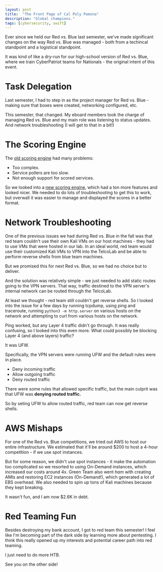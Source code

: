 ```yaml
---
layout: post
title: 	"The Front Page of Cal Poly Pomona"
description: "Global champions."
tags: [cybersecurity, swift]
---
```


Ever since we held our Red vs. Blue last semester, we've made significant changes on the way Red vs. Blue was managed - both from a techincal standpoint and a logistical standpoint.

It was kind of like a dry-run for our high-school version of Red vs. Blue, where we train CyberPatriot teams for Nationals - the original intent of this event.

# Task Delegation

Last semester, I had to step in as the project manager for Red vs. Blue - making sure that boxes were created, networking configured, etc.

This semester, that changed. My eboard members took the charge of managing Red vs. Blue and my main role was listening to status updates. And network troubleshooting (I will get to that in a bit!)

# The Scoring Engine

The [old scoring engine][old-se] had many problems:
- Too complex.
- Service pollers are too slow.
- Not enough support for scored services.

So we looked into a [new scoring engine][new-se], which had a ton more features and looked nicer. We needed to do lots of troubleshooting to get this to work, but overwall it was easier to manage and displayed the scores in a better format.

# Network Troubleshooting

One of the previous issues we had during Red vs. Blue in the fall was that red team couldn't use their own Kali VMs on our host machines - they had to use VMs that were hosted in our lab. In an ideal world, red team would use their customized Kali VMs to VPN into the TelcoLab and be able to perform reverse shells from blue team machines.

But we promised this for next Red vs. Blue, so we had no choice but to deliver.

And the solution was relatively simple - we just needed to add static routes going to the VPN servers. That way, traffic destined to the VPN server's internal network can be routed through the TelcoLab.

At least we thought - red team still couldn't get reverse shells. So I looked into the issue for a few days by running tcpdump, using ping and traceroute, running `python3 -m http.server` on various hosts on the network and attempting to curl from various hosts on the network.

Ping worked, but any Layer 4 traffic didn't go through. It was really confusing, so I looked into this even more. What could possibly be blocking Layer 4 (and above layers) traffic?

It was UFW.

Specifically, the VPN servers were running UFW and the default rules were in place.
- Deny incoming traffic
- Allow outgoing traffic
- Deny routed traffic

There were some rules that allowed specific traffic, but the main culprit was that UFW was **denying routed traffic.**

So by seting UFW to allow routed traffic, red team can now get reverse shells.

# AWS Mishaps

For one of the Red vs. Blue competitions, we tried out AWS to host our entire infrastructure. We estimated that it'll be around $200 to host a 4-hour competition - if we use spot instances.

But for some reason, we didn't use spot instances - it make the automation too complicated so we resorted to using On-Demand instances, which increased our costs around 4x. Green Team also went *ham* with creating AMIs and restoring EC2 instances (On-Demand!), which generated a lot of EBS overhead. We also needed to spin up tons of Kali machines because they kept breaking.

It wasn't fun, and I am now $2.6K in debt.

# Red Teaming Fun

Besides destroying my bank account, I got to red team this semester! I feel like I'm becoming part of the dark side by learning more about pentesting. I think this really opened up my interests and potential career path into red teaming.

I just need to do more HTB.

See you on the other side!

[old-se]: https://github.com/fyrworx4/PulseEngine-ScoringEngine
[new-se]: https://github.com/scoringengine/scoringengine